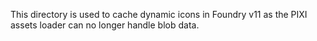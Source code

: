 This directory is used to cache dynamic icons in Foundry v11 as the PIXI assets loader can no longer handle blob data.
